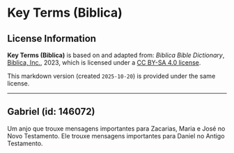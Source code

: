 # Key Terms (Biblica)

## License Information

**Key Terms (Biblica)** is based on and adapted from: _Biblica Bible Dictionary_, [Biblica, Inc.](https://www.biblica.com/), 2023, which is licensed under a [CC BY-SA 4.0 license](https://creativecommons.org/licenses/by-sa/4.0/legalcode.en).

This markdown version (created `2025-10-20`) is provided under the same license.



--------------------------------

## Gabriel (id: 146072)

Um anjo que trouxe mensagens importantes para Zacarias, Maria e José no Novo Testamento. Ele trouxe mensagens importantes para Daniel no Antigo Testamento.


